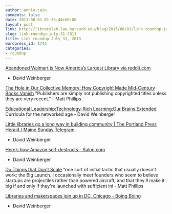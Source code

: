 ```yaml
---
author: annie-cain
comments: false
date: 2013-08-01 01:35:44+00:00
layout: post
link: http://librarylab.law.harvard.edu/blog/2013/08/01/link-roundup-july-31-2013/
slug: link-roundup-july-31-2013
title: Link roundup July 31, 2013
wordpress_id: 1743
categories:
- roundup
---
```


[Abandoned Walmart is Now America’s Largest Library via reddit.com](http://www.reddit.com/tb/1jfpdm)
- David Weinberger

[The Hole in Our Collective Memory: How Copyright Made Mid-Century Books Vanish](http://www.theatlantic.com/technology/archive/2013/07/the-hole-in-our-collective-memory-how-copyright-made-mid-century-books-vanish/278209/)
"Publishers are simply not publishing copyrighted titles unless they are very recent." - Matt Phillips

[Educational Leadership:Technology-Rich Learning:Our Brains Extended](http://www.ascd.org/publications/educational-leadership/mar13/vol70/num06/Our-Brains-Extended.aspx)
Curricula for the networked age - David Weinberger

[Little libraries go a long way in building community | The Portland Press Herald / Maine Sunday Telegram](http://www.pressherald.com/news/little-free-libraries-a-good-read-on-community-sharing_2013-07-29.html)
- David Weinberger

[Here’s how Amazon self-destructs - Salon.com](http://www.salon.com/2013/07/19/amazon_could_be_a_victim_of_its_own_success/)
- David Weinberger

[Do Things that Don't Scale](http://paulgraham.com/ds.html?utm_source=hackernewsletter&utm_medium=email)
"one sort of initial tactic that usually doesn't work: the Big Launch. I occasionally meet founders who seem to believe startups are projectiles rather than powered aircraft, and that they'll make it big if and only if they're launched with sufficient ini - Matt Phillips

[Libraries and makerspaces join up in DC, Chicago - Boing Boing](http://boingboing.net/2013/07/19/libraries-and-makerspaces-join.html)
- David Weinberger
